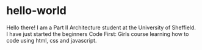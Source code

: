 # hello-world

Hello there!
I am a Part II Architecture student at the University of Sheffield. I have just started the beginners Code First: Girls course learning how to code using html, css and javascript.
